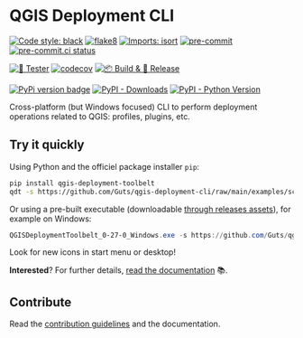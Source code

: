 # QGIS Deployment CLI

[![Code style: black](https://img.shields.io/badge/code%20style-black-000000.svg)](https://github.com/psf/black)
[![flake8](https://img.shields.io/badge/linter-flake8-green)](https://flake8.pycqa.org/)
[![Imports: isort](https://img.shields.io/badge/%20imports-isort-%231674b1?style=flat&labelColor=ef8336)](https://pycqa.github.io/isort/)
[![pre-commit](https://img.shields.io/badge/pre--commit-enabled-brightgreen?logo=pre-commit&logoColor=white)](https://github.com/pre-commit/pre-commit)
[![pre-commit.ci status](https://results.pre-commit.ci/badge/github/Guts/qgis-deployment-cli/main.svg)](https://results.pre-commit.ci/latest/github/Guts/qgis-deployment-cli/main)

[![🎳 Tester](https://github.com/Guts/qgis-deployment-cli/actions/workflows/tests.yml/badge.svg)](https://github.com/Guts/qgis-deployment-cli/actions/workflows/tests.yml)
[![codecov](https://codecov.io/gh/Guts/qgis-deployment-cli/branch/main/graph/badge.svg?token=ZHGRNMA7TV)](https://codecov.io/gh/Guts/qgis-deployment-cli)
[![📦 Build & 🚀 Release](https://github.com/Guts/qgis-deployment-cli/actions/workflows/build_release.yml/badge.svg?branch=main)](https://github.com/Guts/qgis-deployment-cli/actions/workflows/build_release.yml)

[![PyPi version badge](https://badgen.net/pypi/v/qgis-deployment-toolbelt)](https://pypi.org/project/qgis-deployment-toolbelt/)
[![PyPI - Downloads](https://img.shields.io/pypi/dm/qgis-deployment-toolbelt)](https://pypi.org/project/qgis-deployment-toolbelt/)
[![PyPI - Python Version](https://img.shields.io/pypi/pyversions/qgis-deployment-toolbelt)](https://pypi.org/project/qgis-deployment-toolbelt/)

Cross-platform (but Windows focused) CLI to perform deployment operations related to QGIS: profiles, plugins, etc.

## Try it quickly

Using Python and the officiel package installer `pip`:

```sh
pip install qgis-deployment-toolbelt
qdt -s https://github.com/Guts/qgis-deployment-cli/raw/main/examples/scenarios/demo-scenario.qdt.yml
```

Or using a pre-built executable (downloadable [through releases assets](https://github.com/Guts/qgis-deployment-cli/releases/latest)), for example on Windows:

```powershell
QGISDeploymentToolbelt_0-27-0_Windows.exe -s https://github.com/Guts/qgis-deployment-cli/raw/main/examples/scenarios/demo-scenario.qdt.yml
```

Look for new icons in start menu or desktop!

**Interested**? For further details, [read the documentation](https://guts.github.io/qgis-deployment-cli/) :books:.

## Contribute

Read the [contribution guidelines](CONTRIBUTING.md) and the documentation.
